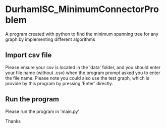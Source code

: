 # DurhamISC_MinimumConnectorProblem
A program created with python to find the minimum spanning tree for any graph by implementing different algorithms

## Import csv file
Please ensure your csv is located in the 'data' folder, and you should enter your file name (without .csv) when the program prompt asked you to enter the file name. Please note you could also use the test graph, which is provide by this program by pressing 'Enter' directly.

## Run the program
Please run the program in 'main.py'

Thanks

